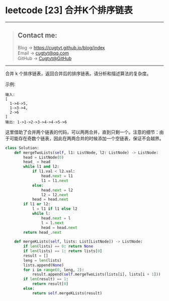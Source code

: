 # leetcode [23] 合并K个排序链表

---
> ## Contact me:
> Blog -> <https://cugtyt.github.io/blog/index>  
> Email -> <cugtyt@qq.com>  
> GitHub -> [Cugtyt@GitHub](https://github.com/Cugtyt)

---

合并 k 个排序链表，返回合并后的排序链表。请分析和描述算法的复杂度。

示例:

```
输入:
[
  1->4->5,
  1->3->4,
  2->6
]
输出: 1->1->2->3->4->4->5->6
```

这里借助了合并两个链表的代码，可以两两合并，直到只剩一个。注意的细节：由于可能存在奇数个链表，因此在两两合并的时候添加一个空链表，保证不会越界。

``` python
class Solution:
    def mergeTwoLists(self, l1: ListNode, l2: ListNode) -> ListNode:
        head = ListNode(0)
        head_ = head
        while l1 and l2:
            if l1.val < l2.val:
                head.next = l1
                l1 = l1.next
            else:
                head.next = l2
                l2 = l2.next
            head = head.next
        if l1 or l2:
            l = l1 if l1 else l2
            while l:
                head.next = l
                l = l.next
                head = head.next
        return head_.next
    
    def mergeKLists(self, lists: List[ListNode]) -> ListNode:
        if len(lists) == 0: return None
        if len(lists) == 1: return lists[0]
        result = []
        leng = len(lists)
        lists.append(None)
        for i in range(0, leng, 2):
            result.append(self.mergeTwoLists(lists[i], lists[i + 1]))
        if len(result) == 1:
            return result[0]
        else:
            return self.mergeKLists(result)
```